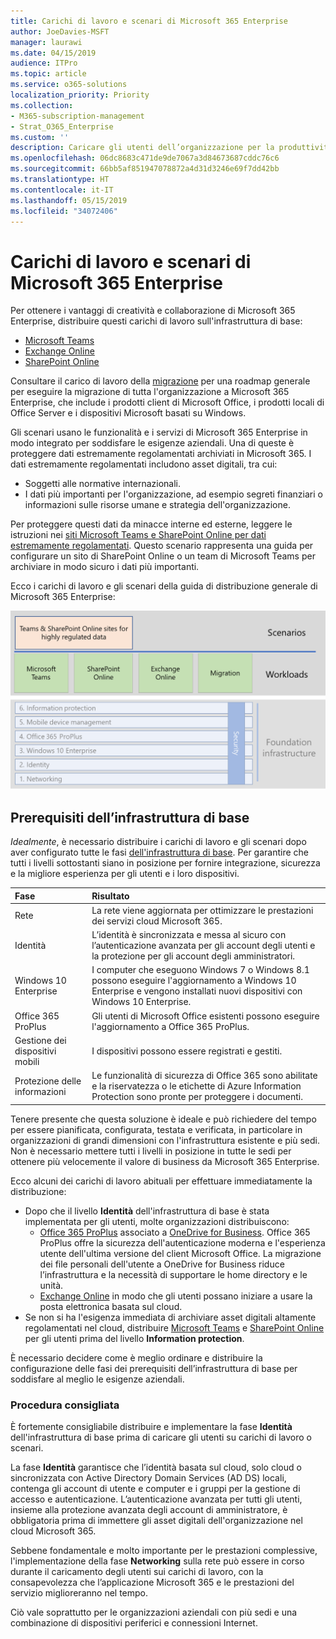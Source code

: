 ```yaml
---
title: Carichi di lavoro e scenari di Microsoft 365 Enterprise
author: JoeDavies-MSFT
manager: laurawi
ms.date: 04/15/2019
audience: ITPro
ms.topic: article
ms.service: o365-solutions
localization_priority: Priority
ms.collection:
- M365-subscription-management
- Strat_O365_Enterprise
ms.custom: ''
description: Caricare gli utenti dell’organizzazione per la produttività dei carichi di lavoro di Microsoft 365 Enterprise.
ms.openlocfilehash: 06dc8683c471de9de7067a3d84673687cddc76c6
ms.sourcegitcommit: 66bb5af851947078872a4d31d3246e69f7dd42bb
ms.translationtype: HT
ms.contentlocale: it-IT
ms.lasthandoff: 05/15/2019
ms.locfileid: "34072406"
---
```

# <a name="microsoft-365-enterprise-workloads-and-scenarios"></a>Carichi di lavoro e scenari di Microsoft 365 Enterprise

Per ottenere i vantaggi di creatività e collaborazione di Microsoft 365 Enterprise, distribuire questi carichi di lavoro sull'infrastruttura di base:

- [Microsoft Teams](teams-workload.md)
- [Exchange Online](exchangeonline-workload.md)
- [SharePoint Online](sharepoint-online-onedrive-workload.md)

Consultare il carico di lavoro della [migrazione](migration-microsoft-365-enterprise-workload.md) per una roadmap generale per eseguire la migrazione di tutta l'organizzazione a Microsoft 365 Enterprise, che include i prodotti client di Microsoft Office, i prodotti locali di Office Server e i dispositivi Microsoft basati su Windows.

Gli scenari usano le funzionalità e i servizi di Microsoft 365 Enterprise in modo integrato per soddisfare le esigenze aziendali. Una di queste è proteggere dati estremamente regolamentati archiviati in Microsoft 365. I dati estremamente regolamentati includono asset digitali, tra cui:

- Soggetti alle normative internazionali.
- I dati più importanti per l'organizzazione, ad esempio segreti finanziari o informazioni sulle risorse umane e strategia dell'organizzazione.

Per proteggere questi dati da minacce interne ed esterne, leggere le istruzioni nei [siti Microsoft Teams e SharePoint Online per dati estremamente regolamentati](teams-sharepoint-online-sites-highly-regulated-data.md). Questo scenario rappresenta una guida per configurare un sito di SharePoint Online o un team di Microsoft Teams per archiviare in modo sicuro i dati più importanti.

Ecco i carichi di lavoro e gli scenari della guida di distribuzione generale di Microsoft 365 Enterprise:

![](./media/deploy-workloads/m365-deploy-content-arch-workloads.png)

## <a name="foundation-infrastructure-prerequisites"></a>Prerequisiti dell’infrastruttura di base

*Idealmente*, è necessario distribuire i carichi di lavoro e gli scenari dopo aver configurato tutte le fasi [dell'infrastruttura di base](deploy-foundation-infrastructure.md). Per garantire che tutti i livelli sottostanti siano in posizione per fornire integrazione, sicurezza e la migliore esperienza per gli utenti e i loro dispositivi.

| Fase | Risultato |
|:-------|:-----|
| Rete | La rete viene aggiornata per ottimizzare le prestazioni dei servizi cloud Microsoft 365. |
| Identità | L’identità è sincronizzata e messa al sicuro con l’autenticazione avanzata per gli account degli utenti e la protezione per gli account degli amministratori. |
| Windows 10 Enterprise | I computer che eseguono Windows 7 o Windows 8.1 possono eseguire l'aggiornamento a Windows 10 Enterprise e vengono installati nuovi dispositivi con Windows 10 Enterprise. |
| Office 365 ProPlus | Gli utenti di Microsoft Office esistenti possono eseguire l'aggiornamento a Office 365 ProPlus. |
| Gestione dei dispositivi mobili | I dispositivi possono essere registrati e gestiti. |
| Protezione delle informazioni | Le funzionalità di sicurezza di Office 365 sono abilitate e la riservatezza o le etichette di Azure Information Protection sono pronte per proteggere i documenti. |

Tenere presente che questa soluzione è ideale e può richiedere del tempo per essere pianificata, configurata, testata e verificata, in particolare in organizzazioni di grandi dimensioni con l'infrastruttura esistente e più sedi. Non è necessario mettere tutti i livelli in posizione in tutte le sedi per ottenere più velocemente il valore di business da Microsoft 365 Enterprise. 

Ecco alcuni dei carichi di lavoro abituali per effettuare immediatamente la distribuzione: 

- Dopo che il livello **Identità** dell'infrastruttura di base è stata implementata per gli utenti, molte organizzazioni distribuiscono:
  - [Office 365 ProPlus](office365proplus-infrastructure.md) associato a [OneDrive for Business](https://docs.microsoft.com/onedrive/plan-onedrive-enterprise). Office 365 ProPlus offre la sicurezza dell'autenticazione moderna e l'esperienza utente dell'ultima versione del client Microsoft Office. La migrazione dei file personali dell'utente a OneDrive for Business riduce l’infrastruttura e la necessità di supportare le home directory e le unità.
  - [Exchange Online](exchangeonline-workload.md) in modo che gli utenti possano iniziare a usare la posta elettronica basata sul cloud.
- Se non si ha l'esigenza immediata di archiviare asset digitali altamente regolamentati nel cloud, distribuire [Microsoft Teams](teams-workload.md) e [SharePoint Online](sharepoint-online-onedrive-workload.md) per gli utenti prima del livello **Information protection**.

È necessario decidere come è meglio ordinare e distribuire la configurazione delle fasi dei prerequisiti dell’infrastruttura di base per soddisfare al meglio le esigenze aziendali.

### <a name="best-practice"></a>Procedura consigliata

È fortemente consigliabile distribuire e implementare la fase **Identità** dell'infrastruttura di base prima di caricare gli utenti su carichi di lavoro o scenari.

La fase **Identità** garantisce che l’identità basata sul cloud, solo cloud o sincronizzata con Active Directory Domain Services (AD DS) locali, contenga gli account di utente e computer e i gruppi per la gestione di accesso e autenticazione. L’autenticazione avanzata per tutti gli utenti, insieme alla protezione avanzata degli account di amministratore, è obbligatoria prima di immettere gli asset digitali dell'organizzazione nel cloud Microsoft 365.

Sebbene fondamentale e molto importante per le prestazioni complessive, l'implementazione della fase **Networking** sulla rete può essere in corso durante il caricamento degli utenti sui carichi di lavoro, con la consapevolezza che l’applicazione Microsoft 365 e le prestazioni del servizio miglioreranno nel tempo.

Ciò vale soprattutto per le organizzazioni aziendali con più sedi e una combinazione di dispositivi periferici e connessioni Internet.
